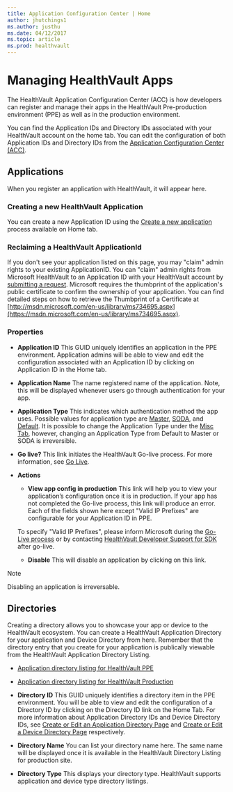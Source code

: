 ```yaml
---
title: Application Configuration Center | Home
author: jhutchings1
ms.author: justhu
ms.date: 04/12/2017
ms.topic: article
ms.prod: healthvault
---
```


# Managing HealthVault Apps

The HealthVault Application Configuration Center (ACC) is how developers can register and manage their apps in the HealthVault Pre-production environment (PPE) as well as in the production environment. 

You can find the Application IDs and Directory IDs associated with your HealthVault account on the home tab. You can edit the configuration of both Application IDs and Directory IDs from the [Application Configuration Center (ACC)](https://config.healthvault-ppe.com).

## Applications
When you register an application with HealthVault, it will appear here. 

### Creating a new HealthVault Application
You can create a new Application ID using the [Create a new application](https://config.healthvault-ppe.com/CreateNewApp.aspx) process available on Home tab. 

### Reclaiming a HealthVault ApplicationId 
If you don't see your application listed on this page, you may "claim" admin rights to your existing ApplicationID. You can "claim" admin rights from Microsoft HealthVault to an Application ID with your HealthVault account by [submitting a request](https://config.healthvault-ppe.com/ReclaimExistingApplication.aspx). Microsoft requires the thumbprint of the application's public certificate to confirm the ownership of your application. You can find detailed steps on how to retrieve the Thumbprint of a Certificate at [http://msdn.microsoft.com/en-us/library/ms734695.aspx](https://msdn.microsoft.com/en-us/library/ms734695.aspx). 

### Properties
* **Application ID** This GUID uniquely identifies an application in the PPE environment. Application admins will be able to view and edit the configuration associated with an Application ID by clicking on Application ID in the Home tab. 
* **Application Name** The name registered name of the application. Note, this will be displayed whenever users go through authentication for your app. 
* **Application Type** This indicates which authentication method the app uses. Possible values for application type are [Master](/healthvault/master-and-child-applications), [SODA](/healthvault/mobile-apps), and [Default](/healthvault/web-connectivity). It is possible to change the Application Type  under the [Misc Tab](acc-misc-tab), however, changing an Application Type from Default to Master or SODA is irreversible.
* **Go live?** This link initiates the HealthVault Go-live process. For more information, see [Go Live](/healthvault/go-live). 
* **Actions**
  * **View app config in production** This link will help you to view your application’s configuration once it is in production. If your app has not completed the Go-live process, this link will produce an error. Each of the fields shown here except "Valid IP Prefixes" are configurable for your Application ID in PPE. 
  
  To specify "Valid IP Prefixes", please inform Microsoft during the [Go-Live process](/healthvault/go-live) or by contacting [HealthVault Developer Support for SDK](https://support.microsoft.com/oas/default.aspx?prid=13388) after go-live. 
  * **Disable** This will disable an application by clicking on this link.

> [!NOTE]
> Disabling an application is irreversable. 

## Directories
Creating a directory allows you to showcase your app or device to the HealthVault ecosystem. You can create a HealthVault Application Directory for your application and Device Directory from here. Remember that the directory entry that you create for your application is publically viewable from the HealthVault Application Directory Listing. 
* [Application directory listing for HealthVault PPE](http://www.healthvault-ppe.com/personal/app-device.aspx)
* [Application directory listing for HealthVault Production](http://www.healthvault.com/personal/app-device.aspx)

* **Directory ID** This GUID uniquely identifies a directory item in the PPE environment. You will be able to view and edit the configuration of a Directory ID by clicking on the Directory ID link on the Home Tab. For more information about Application Directory IDs and Device Directory IDs, see [Create or Edit an Application Directory Page](acc-create-or-edit-an-application-directory-page) and [Create or Edit a Device Directory Page](acc-create-or-edit-a-device-directory-page) respectively.
* **Directory Name** You can list your directory name here. The same name will be displayed once it is available in the HealthVault Directory Listing for production site.
* **Directory Type** This displays your directory type. HealthVault supports application and device type directory listings.


